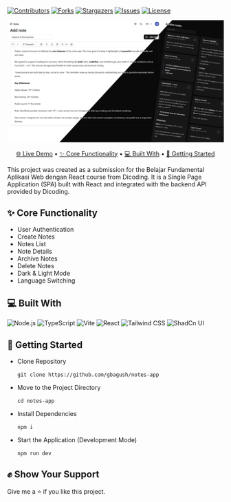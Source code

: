 [![Contributors][contributors-shield]][contributors-url]
[![Forks][forks-shield]][forks-url]
[![Stargazers][stars-shield]][stars-url]
[![Issues][issues-shield]][issues-url]
[![License][license-shield]][license-url]

![Note App Screenshot](/public/screenshot.png)

<p align="center">
  <a href="https://notes-app-xh77.vercel.app/">🌐 Live Demo</a> •
  <a href="#core-functionality">✨ Core Functionality</a> •
  <a href="#built-with">💻 Built With</a> •
  <a href="#getting-started">🚀 Getting Started</a>
</p>

This project was created as a submission for the Belajar Fundamental Aplikasi Web dengan React course from Dicoding. It is a Single Page Application (SPA) built with React and integrated with the backend API provided by Dicoding.

## ✨ Core Functionality

- User Authentication
- Create Notes
- Notes List
- Note Details
- Archive Notes
- Delete Notes
- Dark & Light Mode
- Language Switching

## 💻 Built With

<div >
	<img width="50" src="https://raw.githubusercontent.com/marwin1991/profile-technology-icons/refs/heads/main/icons/node_js.png" alt="Node.js" title="Node.js"/>
  <img width="50" src="https://raw.githubusercontent.com/marwin1991/profile-technology-icons/refs/heads/main/icons/typescript.png" alt="TypeScript" title="TypeScript"/>
	<img width="50" src="https://raw.githubusercontent.com/marwin1991/profile-technology-icons/refs/heads/main/icons/vite.png" alt="Vite" title="Vite"/>
  <img width="50" src="https://raw.githubusercontent.com/marwin1991/profile-technology-icons/refs/heads/main/icons/react.png" alt="React" title="React"/>
	<img width="50" src="https://raw.githubusercontent.com/marwin1991/profile-technology-icons/refs/heads/main/icons/tailwind_css.png" alt="Tailwind CSS" title="Tailwind CSS"/>
	<img width="50" src="https://raw.githubusercontent.com/marwin1991/profile-technology-icons/refs/heads/main/icons/shadcn_ui.png" alt="ShadCn UI" title="ShadCn UI"/>
</div>

## 🚀 Getting Started

- Clone Repository

  ```
  git clone https://github.com/gbagush/notes-app
  ```

- Move to the Project Directory

  ```
  cd notes-app
  ```

- Install Dependencies

  ```
  npm i
  ```

- Start the Application (Development Mode)

  ```
  npm run dev
  ```

## ✊ Show Your Support

Give me a ⭐ if you like this project.

[contributors-shield]: https://img.shields.io/github/contributors/gbagush/notes-app.svg?style=for-the-badge
[contributors-url]: https://github.com/gbagush/notes-app/graphs/contributors
[forks-shield]: https://img.shields.io/github/forks/gbagush/notes-app.svg?style=for-the-badge
[forks-url]: https://github.com/gbagush/notes-app/network/members
[stars-shield]: https://img.shields.io/github/stars/gbagush/notes-app.svg?style=for-the-badge
[stars-url]: https://github.com/gbagush/notes-app/stargazers
[issues-shield]: https://img.shields.io/github/issues/gbagush/notes-app.svg?style=for-the-badge
[issues-url]: https://github.com/gbagush/notes-app/issues
[license-shield]: https://img.shields.io/github/license/gbagush/notes-app.svg?style=for-the-badge
[license-url]: https://github.com/gbagush/notes-app/blob/master/LICENSE.txt
